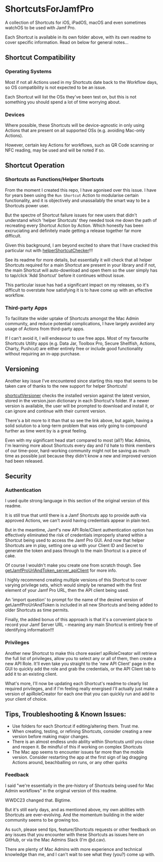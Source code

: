 # ShortcutsForJamfPro
A collection of Shortcuts for iOS, iPadOS, macOS and even sometimes watchOS to be used with Jamf Pro. 

Each Shortcut is available in its own folder above, with its own readme to cover specific information. Read on below for general notes...

## Shortcut Compatibility
### Operating Systems
Most if not all Actions used in my Shortcuts date back to the Workflow days, so OS compatibility is not expected to be an issue. 

Each Shortcut will list the OSs they've been test on, but this is not something you should spend a lot of time worrying about. 

### Devices
Where possible, these Shortcuts will be device-agnostic in only using Actions that are present on all supported OSs (e.g. avoiding Mac-only Actions). 

However, certain key Actions for workflows, such as QR Code scanning or NFC reading, may be used and will be noted if so.

## Shortcut Operation
### Shortcuts as Functions/Helper Shortcuts
From the moment I created this repo, I have agonised over this issue. I have for years been using the `Run Shortcut` Action to modularise certain functionality, and it is objectively and unassailably the smart way to be a Shortcuts power user. 

But the spectre of Shortcut failure issues for new users that didn't understand which 'helper Shortcuts' they needed took me down the path of recreating every Shortcut Action by Action. Which honestly has been excruciating and definitely made getting a release together far more difficult. 

Given this background, I am beyond excited to share that I have cracked this particular nut with [helperShortcutChecker](https://github.com/dhcav/ShortcutsForJamfPro/tree/main/helperShortcutChecker)!!!

See its readme for more details, but essentially it will check that all helper Shortcuts required for a main Shortcut are present in your library and if not, the main Shortcut will auto-download and open them so the user simply has to tap/click 'Add Shortcut' before it continues without issue.

This particular issue has had a significant impact on my releases, so it's difficult to overstate how satisfying it is to have come up with an effective workflow. 

### Third-party Apps
To facilitate the wider uptake of Shortcuts amongst the Mac Admin community, and reduce potential complications, I have largely avoided any usage of Actions from third-party apps. 

If I can't avoid it, I will endeavour to use free apps. Most of my favourite Shortcuts Utility apps (e.g. Data Jar, Toolbox Pro, Secure Shellfish, Actions, Charty, Pushcut) are either entirely free or include good functionality without requiring an in-app purchase. 

## Versioning
Another key issue I've encountered since starting this repo that seems to be taken care of thanks to the new support for helper Shortcuts!

[shortcutVersioner](https://github.com/dhcav/ShortcutsForJamfPro/tree/main/shortcutVersioner) checks the installed version against the latest version, stored in the version.json dictionary in each Shortcut's folder. If a newer version is available, the user will be prompted to download and install it, or can ignore and continue with their current version. 

There's a bit more to it than that so see the link above, but again, having a solid solution to a long-term problem that was only going to compound further as time went by is a great feeling.

Even with my significant head start compared to most (all?) Mac Admins, I'm learning more about Shortcuts every day and I'd hate to think members of our time-poor, hard-working community might not be saving as much time as possible just because they didn't know a new and improved version had been released. 

## Security
### Authentication
I used quite strong language in this section of the original version of this readme. 

It is still true that until there is a Jamf Shortcuts app to provide auth via approved Actions, we can't avoid having credentials appear in plain text.

But in the meantime, Jamf's new API Role/Client authentication option has effectively eliminated the risk of credentials improperly shared within a Shortcut being used to access the Jamf Pro GUI. And now that helper Shortcuts are in play, setting one up with your Client ID and Secret to generate the token and pass through to the main Shortcut is a piece of cake. 

Of course I wouldn't make you create one from scratch though. See [getJamfProUrlAndToken_server_apiClient](https://github.com/dhcav/ShortcutsForJamfPro/tree/main/getJamfProUrlAndToken_server_apiClient) for more info. 

I highly recommend creating multiple versions of this Shortcut to cover varying privilege sets, which would simply be renamed with the first element of your Jamf Pro URL, then the API client being used.

An 'import question' to prompt for the name of the desired version of getJamfProUrlAndToken is included in all new Shortcuts and being added to older Shortcuts as time permits.

Finally, the added bonus of this approach is that it's a convenient place to record your Jamf Server URL - meaning any main Shortcut is entirely free of identifying information!!! 

### Privileges
Another new Shortcut to make this chore easier! apiRoleCreator will retrieve the full list of privileges, allow you to select any or all of them, then create a new API Role. It'll even take you  straight to the 'new API Client' page in the GUI to quickly add the role and grab the credentials, or the API Client tab to add it to an existing client. 

What's more, I'll now be updating each Shortcut's readme to clearly list required privileges, and if I'm feeling really energised I'll actually just make a version of apiRoleCreator for each one that you can quickly run and add to your client of choice.


## Tips, Troubleshooting & Known Issues:
- Use folders for each Shortcut if editing/altering them. Trust me.
- When creating, testing, or refining Shortcuts, consider creating a new version before making major changes. 
- There is an almost endless undo ability within Shortcuts *until* you close and reopen it. Be mindful of this if working on complex Shortcuts
- The Mac app seems to encounter issues far more than the mobile version. Consider restarting the app at the first sign of lag dragging Actions around, beachballing on runs, or any other quirks


### Feedback
I said "we're essentially in the pre-history of Shortcuts being used for Mac Admin workflows" in the original version of this readme. 

WWDC23 changed that. Bigtime. 

But it's still early days, and as mentioned above, my own abilities with Shortcuts are ever-evolving. And the momentum building in the wider community seems to be growing too.

As such, please send tips, feature/Shortcuts requests or other feedback on any issues that you encounter with these Shortcuts as issues here on GitHub, or via the Mac Admins Slack (I'm @d.cav).

There are plenty of Mac Admins with more experience and technical knowledge than me, and I can't wait to see what they (you?) come up with. 
